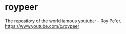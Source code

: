 # roypeer
The repository of the world famous youtuber - Roy Pe'er.  https://www.youtube.com/c/roypeer
